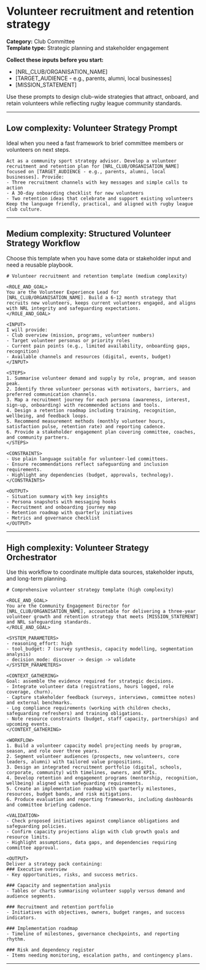 # Volunteer recruitment and retention strategy

**Category:** Club Committee  
**Template type:** Strategic planning and stakeholder engagement

**Collect these inputs before you start:**

- [NRL_CLUB/ORGANISATION_NAME]
- [TARGET_AUDIENCE - e.g., parents, alumni, local businesses]
- [MISSION_STATEMENT]


Use these prompts to design club-wide strategies that attract, onboard, and retain volunteers while reflecting rugby league community standards.

---

## Low complexity: Volunteer Strategy Prompt

Ideal when you need a fast framework to brief committee members or volunteers on next steps.

```text
Act as a community sport strategy advisor. Develop a volunteer recruitment and retention plan for [NRL_CLUB/ORGANISATION_NAME] focused on [TARGET_AUDIENCE - e.g., parents, alumni, local businesses]. Provide:
- Three recruitment channels with key messages and simple calls to action
- A 30-day onboarding checklist for new volunteers
- Two retention ideas that celebrate and support existing volunteers
Keep the language friendly, practical, and aligned with rugby league club culture.
```

---

## Medium complexity: Structured Volunteer Strategy Workflow

Choose this template when you have some data or stakeholder input and need a reusable playbook.

```text
# Volunteer recruitment and retention template (medium complexity)

<ROLE_AND_GOAL>
You are the Volunteer Experience Lead for [NRL_CLUB/ORGANISATION_NAME]. Build a 6-12 month strategy that recruits new volunteers, keeps current volunteers engaged, and aligns with NRL integrity and safeguarding expectations.
</ROLE_AND_GOAL>

<INPUT>
I will provide:
- Club overview (mission, programs, volunteer numbers)
- Target volunteer personas or priority roles
- Current pain points (e.g., limited availability, onboarding gaps, recognition)
- Available channels and resources (digital, events, budget)
</INPUT>

<STEPS>
1. Summarise volunteer demand and supply by role, program, and season peak.
2. Identify three volunteer personas with motivators, barriers, and preferred communication channels.
3. Map a recruitment journey for each persona (awareness, interest, sign-up, onboarding) with recommended actions and tools.
4. Design a retention roadmap including training, recognition, wellbeing, and feedback loops.
5. Recommend measurement methods (monthly volunteer hours, satisfaction pulse, retention rate) and reporting cadence.
6. Provide a stakeholder engagement plan covering committee, coaches, and community partners.
</STEPS>

<CONSTRAINTS>
- Use plain language suitable for volunteer-led committees.
- Ensure recommendations reflect safeguarding and inclusion requirements.
- Highlight any dependencies (budget, approvals, technology).
</CONSTRAINTS>

<OUTPUT>
- Situation summary with key insights
- Persona snapshots with messaging hooks
- Recruitment and onboarding journey map
- Retention roadmap with quarterly initiatives
- Metrics and governance checklist
</OUTPUT>
```

---

## High complexity: Volunteer Strategy Orchestrator

Use this workflow to coordinate multiple data sources, stakeholder inputs, and long-term planning.

```text
# Comprehensive volunteer strategy template (high complexity)

<ROLE_AND_GOAL>
You are the Community Engagement Director for [NRL_CLUB/ORGANISATION_NAME], accountable for delivering a three-year volunteer growth and retention strategy that meets [MISSION_STATEMENT] and NRL safeguarding standards.
</ROLE_AND_GOAL>

<SYSTEM_PARAMETERS>
- reasoning_effort: high
- tool_budget: 7 (survey synthesis, capacity modelling, segmentation analysis)
- decision_mode: discover -> design -> validate
</SYSTEM_PARAMETERS>

<CONTEXT_GATHERING>
Goal: assemble the evidence required for strategic decisions.
- Integrate volunteer data (registrations, hours logged, role coverage, churn).
- Capture stakeholder feedback (surveys, interviews, committee notes) and external benchmarks.
- Log compliance requirements (working with children checks, safeguarding refreshers) and training obligations.
- Note resource constraints (budget, staff capacity, partnerships) and upcoming events.
</CONTEXT_GATHERING>

<WORKFLOW>
1. Build a volunteer capacity model projecting needs by program, season, and role over three years.
2. Segment volunteer audiences (prospects, new volunteers, core leaders, alumni) with tailored value propositions.
3. Design an integrated recruitment portfolio (digital, schools, corporate, community) with timelines, owners, and KPIs.
4. Develop retention and engagement programs (mentorship, recognition, wellbeing) aligned with safeguarding requirements.
5. Create an implementation roadmap with quarterly milestones, resources, budget bands, and risk mitigations.
6. Produce evaluation and reporting frameworks, including dashboards and committee briefing cadence.

<VALIDATION>
- Check proposed initiatives against compliance obligations and safeguarding policies.
- Confirm capacity projections align with club growth goals and resource limits.
- Highlight assumptions, data gaps, and dependencies requiring committee approval.

<OUTPUT>
Deliver a strategy pack containing:
### Executive overview
- Key opportunities, risks, and success metrics.

### Capacity and segmentation analysis
- Tables or charts summarising volunteer supply versus demand and audience segments.

### Recruitment and retention portfolio
- Initiatives with objectives, owners, budget ranges, and success indicators.

### Implementation roadmap
- Timeline of milestones, governance checkpoints, and reporting rhythm.

### Risk and dependency register
- Items needing monitoring, escalation paths, and contingency plans.
```

---
